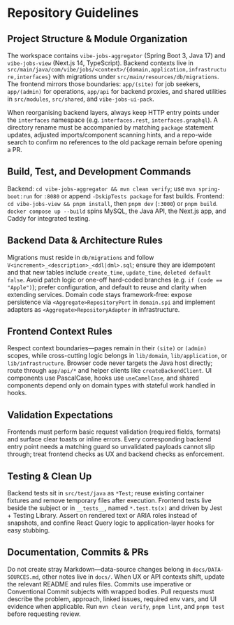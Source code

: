 # Repository Guidelines

## Project Structure & Module Organization
The workspace contains `vibe-jobs-aggregator` (Spring Boot 3, Java 17) and `vibe-jobs-view` (Next.js 14, TypeScript). Backend contexts live in `src/main/java/com/vibe/jobs/<context>/{domain,application,infrastructure,interfaces}` with migrations under `src/main/resources/db/migrations`. The frontend mirrors those boundaries: `app/(site)` for job seekers, `app/(admin)` for operations, `app/api` for backend proxies, and shared utilities in `src/modules`, `src/shared`, and `vibe-jobs-ui-pack`.

When reorganising backend layers, always keep HTTP entry points under the `interfaces` namespace (e.g. `interfaces.rest`, `interfaces.graphql`). A directory rename must be accompanied by matching `package` statement updates, adjusted imports/component scanning hints, and a repo-wide search to confirm no references to the old package remain before opening a PR.

## Build, Test, and Development Commands
Backend: `cd vibe-jobs-aggregator && mvn clean verify`; use `mvn spring-boot:run` for `:8080` or append `-DskipTests package` for fast builds. Frontend: `cd vibe-jobs-view && pnpm install`, then `pnpm dev` (`:3000`) or `pnpm build`. `docker compose up --build` spins MySQL, the Java API, the Next.js app, and Caddy for integrated testing.

## Backend Data & Architecture Rules
Migrations must reside in `db/migrations` and follow `V<increment>_<description>_<ddl|dml>.sql`; ensure they are idempotent and that new tables include `create_time`, `update_time`, `deleted default false`. Avoid patch logic or one-off hard-coded branches (e.g. `if (code == "Apple")`); prefer configuration, and default to reuse and clarity when extending services. Domain code stays framework-free: expose persistence via `<Aggregate>RepositoryPort` in `domain.spi` and implement adapters as `<Aggregate>RepositoryAdapter` in infrastructure.

## Frontend Context Rules
Respect context boundaries—pages remain in their `(site)` or `(admin)` scopes, while cross-cutting logic belongs in `lib/domain`, `lib/application`, or `lib/infrastructure`. Browser code never targets the Java host directly; route through `app/api/*` and helper clients like `createBackendClient`. UI components use PascalCase, hooks use `useCamelCase`, and shared components depend only on domain types with stateful work handled in hooks.

## Validation Expectations
Frontends must perform basic request validation (required fields, formats) and surface clear toasts or inline errors. Every corresponding backend entry point needs a matching guard so unvalidated payloads cannot slip through; treat frontend checks as UX and backend checks as enforcement.

## Testing & Clean Up
Backend tests sit in `src/test/java` as `*Test`; reuse existing container fixtures and remove temporary files after execution. Frontend tests live beside the subject or in `__tests__`, named `*.test.ts(x)` and driven by Jest + Testing Library. Assert on rendered text or ARIA roles instead of snapshots, and confine React Query logic to application-layer hooks for easy stubbing.

## Documentation, Commits & PRs
Do not create stray Markdown—data-source changes belong in `docs/DATA-SOURCES.md`, other notes live in `docs/`. When UX or API contexts shift, update the relevant README and rules files. Commits use imperative or Conventional Commit subjects with wrapped bodies. Pull requests must describe the problem, approach, linked issues, required env vars, and UI evidence when applicable. Run `mvn clean verify`, `pnpm lint`, and `pnpm test` before requesting review.

